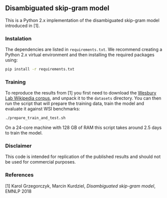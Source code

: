 ## Disambiguated skip-gram model

This is a Python 2.x implementation of the disambiguated skip-gram model introduced in [1].

### Instalation

The dependencies are listed in `requirements.txt`.
We recommend creating a Python 2.x virtual environment and then installing the required packages using:

```sh
pip install -r requirements.txt
```

### Training

To reproduce the results from [1] you first need to download the
[Wesbury Lab Wikipedia corpus](http://www.psych.ualberta.ca/~westburylab/downloads/westburylab.wikicorp.download.html),
and unpack it to the `datasets` directory. You can then run the script that will prepare
the training data, train the model and evaluate it against WSI benchmarks:

```sh
./prepare_train_and_test.sh
```

On a 24-core machine with 128 GB of RAM this script takes around 2.5 days to train the model.

### Disclaimer

This code is intended for replication of the published results and should not be used for commercial
purposes.

### References

[1] Karol Grzegorczyk, Marcin Kurdziel, _Disambiguated skip-gram model_, EMNLP 2018
